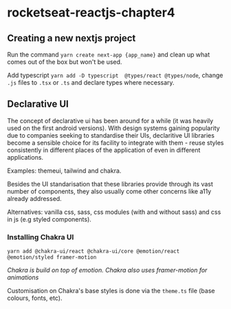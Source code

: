 # rocketseat-reactjs-chapter4

## Creating a new nextjs project

Run the command `yarn create next-app {app_name}` and clean up what comes out of the box but won't be used.

Add typescript `yarn add -D typescript  @types/react @types/node`, change `.js` files to `.tsx` or `.ts` and declare types where necessary.


## Declarative UI

The concept of declarative ui has been around for a while (it was heavily used on the first android versions). With design systems gaining popularity due to companies seeking to standardise their UIs, declaritive UI libraries become a sensible choice for its facility to integrate with them - reuse styles consistently in different places of the application of even in different applications.  

Examples: themeui, tailwind and chakra.

Besides the UI standarisation that these libraries provide through its vast number of components, they also usually come other concerns like a11y already addressed.

Alternatives: vanilla css, sass, css modules (with and without sass) and css in js (e.g styled components).

### Installing Chakra UI

`yarn add @chakra-ui/react @chakra-ui/core @emotion/react @emotion/styled framer-motion`

_Chakra is build on top of emotion. Chakra also uses framer-motion for animations_

Customisation on Chakra's base styles is done via the `theme.ts` file (base colours, fonts, etc). 